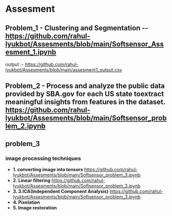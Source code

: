 # Assesment
## Problem_1 - Clustering and Segmentation -- https://github.com/rahul-lyukbot/Assesments/blob/main/Softsensor_Assesment_1.ipynb
output :- https://github.com/rahul-lyukbot/Assesments/blob/main/assesment1_output.csv

## Problem_2 - Process and analyze the public data provided by SBA.gov for each US state toextract meaningful insights from features in the dataset.            https://github.com/rahul-lyukbot/Assesments/blob/main/Softsensor_problem_2.ipynb


## problem_3 
### image processing techniques 
 * **1. converting image into tensors**  https://github.com/rahul-lyukbot/Assesments/blob/main/Softsensor_problem_3.ipynb
 * **2. Linear filtering**  https://github.com/rahul-lyukbot/Assesments/blob/main/Softsensor_problem_3.ipynb
 * **3. 3.ICA(Independent Component Analysis)**  https://github.com/rahul-lyukbot/Assesments/blob/main/Softsensor_problem_3.ipynb
 * **4. Pixelation**
 * **5. Image restoration**
